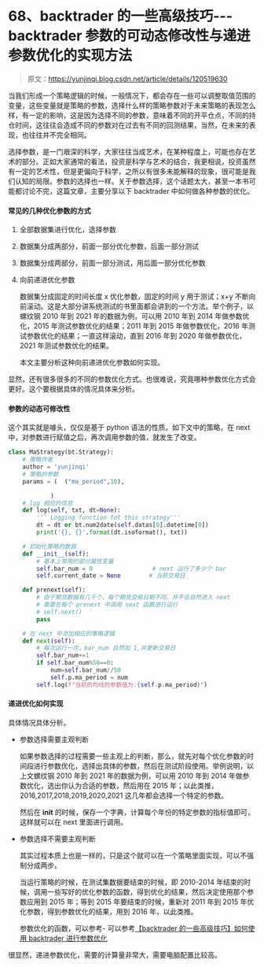 # 68、backtrader 的一些高级技巧---backtrader 参数的可动态修改性与递进参数优化的实现方法

> 原文：<https://yunjinqi.blog.csdn.net/article/details/120519630>

当我们形成一个策略逻辑的时候，一般情况下，都会存在一些可以调整取值范围的变量，这些变量就是策略的参数，选择什么样的策略参数对于未来策略的表现怎么样，有一定的影响，这是因为选择不同的参数，意味着不同的开平仓点，不同的持仓时间，这往往会造成不同的参数对在过去有不同的回测结果，当然，在未来的表现，也往往并不完全相同。

选择参数，是一门艰深的科学，大家往往当成艺术，在某种程度上，可能也存在艺术的部分。正如大家通常的看法，投资是科学与艺术的结合，我更相说，投资虽然有一定的艺术性，但是更偏向于科学，之所以有很多未能解释的现象，很可能是我们认知的局限。参数的选择也一样。关于参数选择，这个话题太大，甚至一本书可能都讨论不完，这篇文章，主要分享以下 backtrader 中如何做各种参数的优化。

#### 常见的几种优化参数的方式

1.  全部数据集进行优化，选择参数

2.  数据集分成两部分，前面一部分优化参数，后面一部分测试

3.  数据集分成两部分，前面一部分测试，用后面一部分优化参数

4.  向前递进优化参数

    数据集分成固定的时间长度 x 优化参数，固定的时间 y 用于测试；x+y 不断向前滚动。这是大部分讲系统测试的书里面都会讲到的一个方法。举个例子，以螺纹钢 2010 年到 2021 年的数据为例，可以用 2010 年到 2014 年做参数优化，2015 年测试参数优化的结果；2011 年到 2015 年做参数优化，2016 年测试参数优化的结果；一直这样滚动，直到 2016 年到 2020 年做参数优化，2021 年测试参数优化的结果。

    本文主要分析这种向前递进优化参数如何实现。

显然，还有很多很多的不同的参数优化方式。也很难说，究竟哪种参数优化方式会更好。这个要根据具体的情况具体来分析。

#### 参数的动态可修改性

这个其实就是噱头，仅仅是基于 python 语法的性质。如下文中的策略，在 next 中，对参数进行赋值之后，再次调用参数的值，就发生了改变。

```py
class MaStrategy(bt.Strategy):
    # 策略作者
    author = 'yunjinqi'
    # 策略的参数
    params = (  ("ma_period",10),                  

            )
    # log 相应的信息
    def log(self, txt, dt=None):
        ''' Logging function fot this strategy'''
        dt = dt or bt.num2date(self.datas[0].datetime[0])
        print('{}, {}'.format(dt.isoformat(), txt))

    # 初始化策略的数据
    def __init__(self):
        # 基本上常用的部分属性变量
        self.bar_num = 0                 # next 运行了多少个 bar
        self.current_date = None        # 当前交易日

    def prenext(self):
        # 由于期货数据有几千个，每个期货交易日期不同，并不会自然进入 next
        # 需要在每个 prenext 中调用 next 函数进行运行
        # self.next() 
        pass 

    # 在 next 中添加相应的策略逻辑
    def next(self):
        # 每次运行一次，bar_num 自然加 1,并更新交易日
        self.bar_num+=1
        if self.bar_num%50==0:
            num=self.bar_num//50
            self.p.ma_period = num
        self.log(f"当前的均线的参数值为:{self.p.ma_period}") 
```

#### 递进优化如何实现

具体情况具体分析。

*   参数选择需要主观判断

    如果参数选择的过程需要一些主观上的判断，那么，就先对每个优化参数的时间段进行参数优化，选择出具体的参数，然后在测试阶段使用。举例说明，以上文螺纹钢 2010 年到 2021 年的数据为例，可以用 2010 年到 2014 年做参数优化，选出你认为合适的参数，然后用在 2015 年；以此类推，2016,2017,2018,2019,2020,2021 这几年都会选择一个特定的参数。

    然后在 __init__ 的时候，保存一个字典，计算每个年份的特定参数的指标值即可，这样就可以在 next 里面进行调用。

*   参数选择不需要主观判断

    其实过程本质上也是一样的，只是这个就可以在一个策略里面实现，可以不强制分成两步。

    当运行策略的时候，在测试集数据要结束的时候，即 2010-2014 年结束的时候，调用一些写好的优化参数的函数，得到优化的结果，然后决定使用那个参数应用到 2015 年；等到 2015 年要结束的时候，重新对 2011 年到 2015 年优化参数，得到参数优化的结果，用到 2016 年，以此类推。

    参数优化的函数，可以参考- 可以参考[【backtrader 的一些高级技巧】如何使用 backtrader 进行参数优化](https://yunjinqi.blog.csdn.net/article/details/120400145)

很显然，递进参数优化，需要的计算量非常大，需要电脑配置比较高。